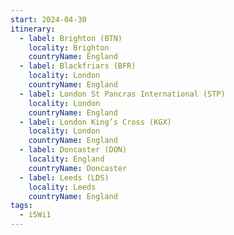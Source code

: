 ```yaml
---
start: 2024-04-30
itinerary:
  - label: Brighton (BTN)
    locality: Brighton
    countryName: England
  - label: Blackfriars (BFR)
    locality: London
    countryName: England
  - label: London St Pancras International (STP)
    locality: London
    countryName: England
  - label: London King’s Cross (KGX)
    locality: London
    countryName: England
  - label: Doncaster (DON)
    locality: England
    countryName: Doncaster
  - label: Leeds (LDS)
    locality: Leeds
    countryName: England
tags:
  - i5Wi1
---
```

